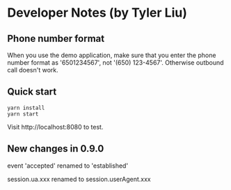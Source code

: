 # Developer Notes (by Tyler Liu)

## Phone number format

When you use the demo application, make sure that you enter the phone number format as '6501234567', not '(650) 123-4567'.
Otherwise outbound call doesn't work.


## Quick start

```
yarn install
yarn start
```

Visit http://localhost:8080 to test.


## New changes in 0.9.0

event 'accepted' renamed to 'established'

session.ua.xxx renamed to session.userAgent.xxx
